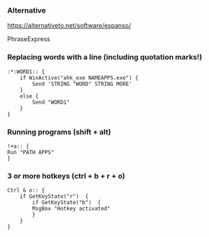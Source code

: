 ### Alternative
https://alternativeto.net/software/espanso/

PhraseExpress

### Replacing words with a line (including quotation marks!)
```autohotkey
:*:WORD1:: {
    if WinActive("ahk_exe NAMEAPPS.exe") {
        Send 'STRING "WORD" STRING MORE'
    }
    else {
        Send "WORD1"
    }
}
```

### Running programs (shift + alt)
```autohotkey
!+a:: {
Run "PATH APPS"
}
```

### 3 or more hotkeys (ctrl + b + r + o)
```autohotkey
Ctrl & o:: {
    if GetKeyState("r")  {
        if GetKeyState("b")  {
        MsgBox "Hotkey activated"
        }
    }
}
```
